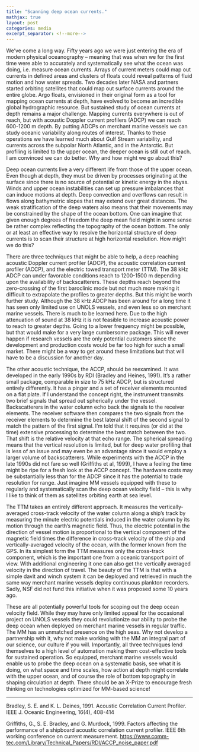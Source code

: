 ```yaml
---
title: "Scanning deep ocean currents."
mathjax: true
layout: post
categories: media
excerpt_separator: <!--more-->
---
```


We’ve come a long way. Fifty years ago we were just entering the era of modern physical oceanography – meaning that was when we for the first time were able to accurately and systematically see what the ocean was doing, i.e. measure ocean currents. Arrays of current meters could map out currents in defined areas and clusters of floats could reveal patterns of fluid motion and how water spreads. Two decades later NASA and partners started orbiting satellites that could map out surface currents around the entire globe. Argo floats, envisioned in their original form as a tool for mapping ocean currents at depth, have evolved to become an incredible global hydrographic resource. But sustained study of ocean currents at depth remains a major challenge. Mapping currents everywhere is out of reach, but with acoustic Doppler current profilers (ADCP) we can reach 600-1200 m depth. By putting ADCPs on merchant marine vessels we can study oceanic variability along routes of interest. Thanks to these operations we have learned much about Gulf Stream variability, and currents across the subpolar North Atlantic, and in the Antarctic. But profiling is limited to the upper ocean, the deeper ocean is still out of reach. I am convinced we can do better. Why and how might we go about this?
<!--more-->

Deep ocean currents live a very different life from those of the upper ocean. Even though at depth, they must be driven by processes originating at the surface since there is no source of potential or kinetic energy in the abyss. Winds and upper ocean instabilities can set up pressure imbalances that can induce motions at depth. Deep convection and overflows can result in flows along bathymetric slopes that may extend over great distances. The weak stratification of the deep waters also means that their movements may be constrained by the shape of the ocean bottom. One can imagine that given enough degrees of freedom the deep mean field might in some sense be rather complex reflecting the topography of the ocean bottom. The only or at least an effective way to resolve the horizontal structure of deep currents is to scan their structure at high horizontal resolution. How might we do this? 

There are three techniques that might be able to help, a deep reaching acoustic Doppler current profiler (ADCP), the acoustic correlation current profiler (ACCP), and the electric towed transport meter (TTM). The 38 kHz ADCP can under favorable conditions reach to 1200-1500 m depending upon the availability of backscatterers. These depths reach beyond the zero-crossing of the first baroclinic mode but not much more making it difficult to extrapolate the profiles to greater depths. But this might be worth further study. Although the 38 kHz ADCP has been around for a long time it has seen only limited use on UNOLS vessels, and even less so on merchant marine vessels. There is much to be learned here. Due to the high attenuation of sound at 38 kHz it is not feasible to increase acoustic power to reach to greater depths. Going to a lower frequency might be possible, but that would make for a very large cumbersome package. This will never happen if research vessels are the only potential customers since the development and production costs would be far too high for such a small market. There might be a way to get around these limitations but that will have to be a discussion for another day. 

The other acoustic technique, the ACCP, should be reexamined. It was developed in the early 1990s by RDI (Bradley and Heines, 1991). It’s a rather small package, comparable in size to 75 kHz ADCP, but is structured entirely differently. It has a pinger and a set of receiver elements mounted on a flat plate. If I understand the concept right, the instrument transmits two brief signals that spread out spherically under the vessel. Backscatterers in the water column echo back the signals to the receiver elements. The receiver software then compares the two signals from the receiver elements to determine the best lateral shift of the second signal to match the pattern of the first signal. I’m told that it requires (or did at the time) extensive processing to determine the best match between the two. That shift is the relative velocity at that echo range. The spherical spreading means that the vertical resolution is limited, but for deep water profiling that is less of an issue and may even be an advantage since it would employ a larger volume of backscatterers. While experiments with the ACCP in the late 1990s did not fare so well (Griffiths et al, 1999), I have a feeling the time might be ripe for a fresh look at the ACCP concept. The hardware costs may be substantially less than for the ADCP since it has the potential to trade resolution for range. Just imagine MM vessels equipped with these to regularly and systematically scan the deep ocean velocity field – this is why I like to think of them as satellites orbiting earth at sea level. 

The TTM takes an entirely different approach. It measures the vertically-averaged cross-track velocity of the water column along a ship’s track by measuring the minute electric potentials induced in the water column by its motion through the earth’s magnetic field. Thus, the electric potential in the direction of vessel motion is proportional to the vertical component of the magnetic field times the difference in cross-track velocity of the ship and vertically-averaged velocity of the ocean, with the former known from the GPS. In its simplest form the TTM measures only the cross-track component, which is the important one from a oceanic transport point of view. With additional engineering it one can also get the vertically averaged velocity in the direction of travel. The beauty of the TTM is that with a simple davit and winch system it can be deployed and retrieved in much the same way merchant marine vessels deploy continuous plankton recorders. Sadly, NSF did not fund this initiative when it was proposed some 10 years ago.

These are all potentially powerful tools for scoping out the deep ocean velocity field. While they may have only limited appeal for the occasional project on UNOLS vessels they could revolutionize our ability to probe the deep ocean when deployed on merchant marine vessels in regular traffic. The MM has an unmatched presence on the high seas. Why not develop a partnership with it, why not make working with the MM an integral part of our science, our culture if you will. Importantly, all three techniques lend themselves to a high level of automation making them cost-effective tools for sustained operation. So equipped, merchant marine vessels would enable us to probe the deep ocean on a systematic basis, see what it is doing, on what space and time scales, how action at depth might correlate with the upper ocean, and of course the role of bottom topography in shaping circulation at depth. There should be an X-Prize to encourage fresh thinking on technologies optimized for MM-based science! 

- - - - - 
Bradley, S. E. and K. L. Deines, 1991. Acoustic Correlation Current Profiler. IEEE J. Oceanic Engineering, 16(4), 408-414

Griffiths, G., S. E. Bradley, and G. Murdock, 1999. Factors affecting the performance of a shipboard acoustic correlation current profiler. IEEE 6th working conference on current measurement. 
https://www.comm-tec.com/Library/Technical_Papers/RDI/ACCP_noise_paper.pdf

